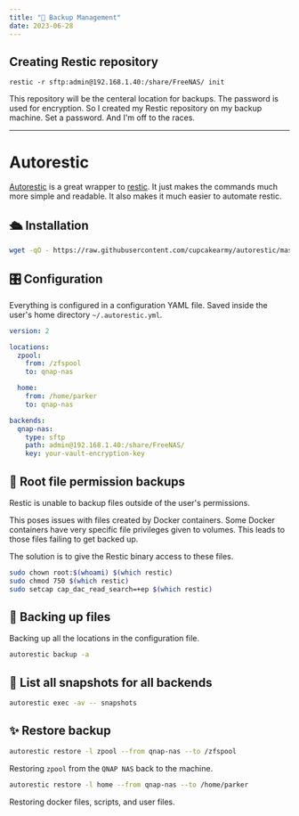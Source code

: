 ```yaml
---
title: "💾 Backup Management"
date: 2023-06-28
---
```


## Creating Restic repository

`restic -r sftp:admin@192.168.1.40:/share/FreeNAS/ init`

This repository will be the centeral location for backups. The password is used for encryption.
So I created my Restic repository on my backup machine. Set a password. And I'm off to the races.

---

# Autorestic

[Autorestic](https://autorestic.vercel.app/) is a great wrapper to [restic](https://restic.net/). It just makes the commands much more simple and readable. It also makes it much easier to automate restic.

## 🛳 Installation

```bash
wget -qO - https://raw.githubusercontent.com/cupcakearmy/autorestic/master/install.sh | bash
```

## 🎛 Configuration 

Everything is configured in a configuration YAML file. Saved inside the user's home directory `~/.autorestic.yml`.

```yml
version: 2

locations:
  zpool:
    from: /zfspool
    to: qnap-nas

  home:
    from: /home/parker
    to: qnap-nas

backends:
  qnap-nas:
    type: sftp
    path: admin@192.168.1.40:/share/FreeNAS/
    key: your-vault-encryption-key
```

## 🔐 Root file permission backups

Restic is unable to backup files outside of the user's permissions. 

This poses issues with files created by Docker containers. Some Docker containers have very specific file privileges given to volumes. This leads to those files failing to get backed up.

The solution is to give the Restic binary access to these files.

```bash
sudo chown root:$(whoami) $(which restic)
sudo chmod 750 $(which restic)
sudo setcap cap_dac_read_search=+ep $(which restic)
```

## 💾 Backing up files

Backing up all the locations in the configuration file.

```bash
autorestic backup -a
```

## 📸 List all snapshots for all backends

```bash
autorestic exec -av -- snapshots
```

## ✨ Restore backup

```bash
autorestic restore -l zpool --from qnap-nas --to /zfspool
```

Restoring `zpool` from the `QNAP NAS` back to the machine.

```bash
autorestic restore -l home --from qnap-nas --to /home/parker
```

Restoring docker files, scripts, and user files.
